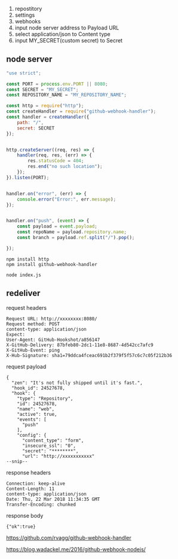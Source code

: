 1. repostitory
2. settings
3. webhooks
4. input node server address to Payload URL
5. select application/json to Content type 
6. input MY_SECRET(custom secret) to Secret



node server
-----
```js
"use strict";

const PORT = process.env.PORT || 8080;
const SECRET = "MY_SECRET";  
const REPOSITORY_NAME = "MY_REPOSITORY_NAME"; 

const http = require("http");
const createHandler = require("github-webhook-handler");
const handler = createHandler({
    path: "/",
    secret: SECRET
});


http.createServer((req, res) => {
    handler(req, res, (err) => {
        res.statusCode = 404;
        res.end("no such location");
    });
}).listen(PORT);


handler.on("error", (err) => {
    console.error("Error:", err.message);
});


handler.on("push", (event) => {
    const payload = event.payload;
    const repoName = payload.repository.name;
    const branch = payload.ref.split("/").pop();

});
```
```
npm install http
npm install github-webhook-handler
```

```
node index.js
```

redeliver
-------------
request headers
```
Request URL: http://xxxxxxxx:8080/
Request method: POST
content-type: application/json
Expect: 
User-Agent: GitHub-Hookshot/a856147
X-GitHub-Delivery: 87bfeb80-2dc1-11e8-8687-4d542cc7afc9
X-GitHub-Event: ping
X-Hub-Signature: sha1=79ddca4fceac691b2f379f5f57c6c7c05f212b36
```
request payload
```
{
  "zen": "It's not fully shipped until it's fast.",
  "hook_id": 24527678,
  "hook": {
    "type": "Repository",
    "id": 24527678,
    "name": "web",
    "active": true,
    "events": [
      "push"
    ],
    "config": {
      "content_type": "form",
      "insecure_ssl": "0",
      "secret": "********",
      "url": "http://xxxxxxxxxxx"
--snip--      
```
response headers
```
Connection: keep-alive
Content-Length: 11
content-type: application/json
Date: Thu, 22 Mar 2018 11:34:35 GMT
Transfer-Encoding: chunked
```
response body
```
{"ok":true}
```


https://github.com/rvagg/github-webhook-handler

https://blog.wadackel.me/2016/github-webhook-nodejs/
